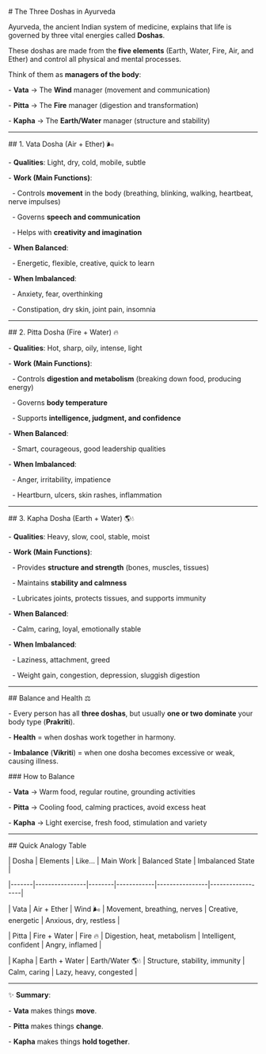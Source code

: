 \# The Three Doshas in Ayurveda



Ayurveda, the ancient Indian system of medicine, explains that life is governed by three vital energies called **Doshas**.  

These doshas are made from the **five elements** (Earth, Water, Fire, Air, and Ether) and control all physical and mental processes.



Think of them as **managers of the body**:

\- **Vata** → The **Wind** manager (movement and communication)

\- **Pitta** → The **Fire** manager (digestion and transformation)

\- **Kapha** → The **Earth/Water** manager (structure and stability)



---



\## 1. Vata Dosha (Air + Ether) 🌬️



\- **Qualities**: Light, dry, cold, mobile, subtle  

\- **Work (Main Functions)**:

&nbsp; - Controls **movement** in the body (breathing, blinking, walking, heartbeat, nerve impulses)

&nbsp; - Governs **speech and communication**

&nbsp; - Helps with **creativity and imagination**



\- **When Balanced**:

&nbsp; - Energetic, flexible, creative, quick to learn

\- **When Imbalanced**:

&nbsp; - Anxiety, fear, overthinking

&nbsp; - Constipation, dry skin, joint pain, insomnia



---



\## 2. Pitta Dosha (Fire + Water) 🔥



\- **Qualities**: Hot, sharp, oily, intense, light  

\- **Work (Main Functions)**:

&nbsp; - Controls **digestion and metabolism** (breaking down food, producing energy)

&nbsp; - Governs **body temperature**

&nbsp; - Supports **intelligence, judgment, and confidence**



\- **When Balanced**:

&nbsp; - Smart, courageous, good leadership qualities

\- **When Imbalanced**:

&nbsp; - Anger, irritability, impatience

&nbsp; - Heartburn, ulcers, skin rashes, inflammation



---



\## 3. Kapha Dosha (Earth + Water) 🌎💧



\- **Qualities**: Heavy, slow, cool, stable, moist  

\- **Work (Main Functions)**:

&nbsp; - Provides **structure and strength** (bones, muscles, tissues)

&nbsp; - Maintains **stability and calmness**

&nbsp; - Lubricates joints, protects tissues, and supports immunity



\- **When Balanced**:

&nbsp; - Calm, caring, loyal, emotionally stable

\- **When Imbalanced**:

&nbsp; - Laziness, attachment, greed

&nbsp; - Weight gain, congestion, depression, sluggish digestion



---



\## Balance and Health ⚖️



\- Every person has all **three doshas**, but usually **one or two dominate** your body type (**Prakriti**).

\- **Health** = when doshas work together in harmony.  

\- **Imbalance** (**Vikriti**) = when one dosha becomes excessive or weak, causing illness.



\### How to Balance

\- **Vata** → Warm food, regular routine, grounding activities  

\- **Pitta** → Cooling food, calming practices, avoid excess heat  

\- **Kapha** → Light exercise, fresh food, stimulation and variety  



---



\## Quick Analogy Table



| Dosha | Elements       | Like…  | Main Work | Balanced State | Imbalanced State |

|-------|----------------|--------|------------|----------------|------------------|

| Vata  | Air + Ether    | Wind 🌬️ | Movement, breathing, nerves | Creative, energetic | Anxious, dry, restless |

| Pitta | Fire + Water   | Fire 🔥 | Digestion, heat, metabolism | Intelligent, confident | Angry, inflamed |

| Kapha | Earth + Water  | Earth/Water 🌎💧 | Structure, stability, immunity | Calm, caring | Lazy, heavy, congested |



---



✨ **Summary**:  

\- **Vata** makes things **move**.  

\- **Pitta** makes things **change**.  

\- **Kapha** makes things **hold together**.




